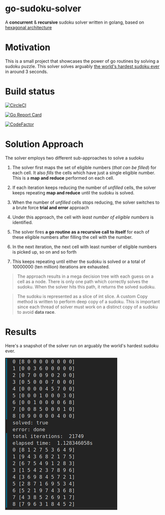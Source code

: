 # go-sudoku-solver
A __concurrent__ & __recursive__ sudoku solver written in golang, based on [hexagonal architecture](https://beyondxscratch.com/2017/08/19/hexagonal-architecture-the-practical-guide-for-a-clean-architecture/#acl)

# Motivation
This is a small project that showcases the power of go routines by solving a sudoku puzzle. This solver solves
arguably [the world's hardest sudoku ever](https://curiosity.com/topics/a-finnish-mathematician-claimed-that-this-is-the-most-difficult-sudoku-puzzle-in-the-world-curiosity/) in around 3 seconds.

# Build status
[![CircleCI](https://circleci.com/gh/jeyabalajis/go-sudoku-solver/tree/master.svg?style=svg)](https://circleci.com/gh/jeyabalajis/go-sudoku-solver/tree/master)

[![Go Report Card](https://goreportcard.com/badge/github.com/jeyabalajis/go-sudoku-solver)](https://goreportcard.com/report/github.com/jeyabalajis/go-sudoku-solver)

[![CodeFactor](https://www.codefactor.io/repository/github/jeyabalajis/go-sudoku-solver/badge/master)](https://www.codefactor.io/repository/github/jeyabalajis/go-sudoku-solver/overview/master)

# Solution Approach

The solver employs two different sub-approaches to solve a sudoku

1. The solver first maps the set of eligible numbers (_that can be filled_) for each cell. It also _fills_ the cells which have just a single eligible number. This is a **map and reduce** performed on each cell.
2. If each iteration keeps reducing the number of _unfilled_ cells, the solver keeps repeating **map and reduce** until the sudoku is solved.


3. When the number of _unfilled_ cells stops reducing, the solver switches to a brute force **trial and error** approach
4. Under this approach, the cell with *least number of eligible numbers* is identified.
5. The solver fires **a go routine as a recursive call to itself** for each of these eligible numbers after filling the cell with the number.
6. In the next iteration, the next cell with least number of eligible numbers is picked up, so on and so forth
7. This keeps repeating until either the sudoku is solved or a total of 10000000 (ten million) iterations are exhausted.

> The approach results in a mega decision tree with each guess on a cell as a node. There is only one path which correctly solves
> the sudoku. When the solver hits this path, it returns the solved sudoku.

> The sudoku is represented as a slice of int slice. A custom Copy method is written to perform deep copy of a sudoku. This is important
> since each thread of solver must work on a distinct copy of a sudoku to avoid **data race**. 

# Results

Here's a snapshot of the solver run on arguably the world's hardest sudoku ever.

![Sudoku Solver results](/images/sudoku_run_results.png)
